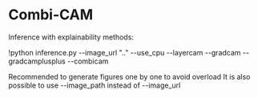 # Combi-CAM

Inference with explainability methods:

!python inference.py --image_url ".." --use_cpu --layercam --gradcam --gradcamplusplus --combicam

Recommended to generate figures one by one to avoid overload
It is also possible to use --image_path instead of --image_url
